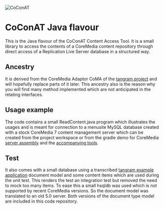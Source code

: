 ![CoConAT](http://coconat.divshot.io/coconat-small.png)

# CoConAT Java flavour

This is the Java flavour of the CoConAT Content Access Tool. It is a small library 
to access the contents of a CoreMedia content repository through direct access of 
a Replication Live Server database in a structured way.

## Ancestry

It is derived from the CoreMedia Adaptor CoMA of the [tangram project](https://github.com/mgoellnitz/tangram) 
and will hopefully replace parts of it later. This ancestry also is the reason why 
you will find many method implemented which are not anticipated in the relating interfaces.

## Usage example

The code contains a small ReadContent.java program which illustrates the usages and 
is meant for connection to a menusite MySQL database created with a stock CoreMedia 7 
content management server which can be created from the project workspace or from 
the gradle demo for CoreMedia [server assembly]() and the [accompanying tools]().

## Test

It also comes with a small database using a transcribed [tangram example 
application](https://github.com/mgoellnitz/tangram-examples) document model and 
some content items which are used during the unit test. This renders the test an 
integration test but removed the need to mock too many items. To ease this a small 
hsqldb was used which is not supported by recent CoreMedia versions. So the document 
model was translated to an old 5.0 server. Both versions of the document type model 
are included in this code repository.
